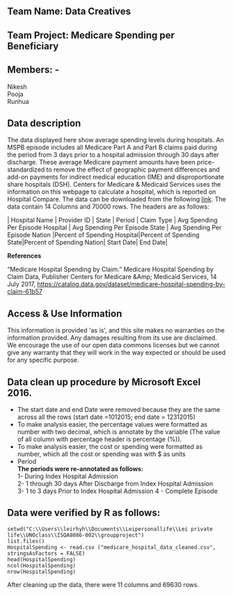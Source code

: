 ## Team Name: Data Creatives  
## Team Project: Medicare Spending per Beneficiary  
## Members: -  
Nikesh  
Pooja  
Runhua  

## Data description
The data displayed here show average spending levels during hospitals. An MSPB episode includes all Medicare Part A and Part B claims paid during the period from 3 days prior to a hospital admission through 30 days after discharge. These average Medicare payment amounts have been price-standardized to remove the effect of geographic payment differences and add-on payments for indirect medical education (IME) and disproportionate share hospitals (DSH). Centers for Medicare & Medicaid Services uses the information on this webpage to calculate a hospital, which is reported on Hospital Compare. The data can be downloaded from the following [link](https://github.com/vnikesh/ISQA-8086-Assignment/blob/master/Assignment-1/2%20-%20Medicare_Hospital_Spending_by_Claim.csv). The data contain 14 Columns and 70000 rows.  The headers are as follows:

| Hospital Name | Provider ID |	State |	Period | Claim Type | Avg Spending Per Episode Hospital | Avg Spending Per Episode State |	Avg Spending Per Episode Nation |Percent of Spending Hospital|Percent of Spending State|Percent of Spending Nation|	Start Date|	End Date|

**References**

“Medicare Hospital Spending by Claim.” Medicare Hospital Spending by Claim Data, Publisher Centers for Medicare &Amp; Medicaid Services, 14 July 2017, https://catalog.data.gov/dataset/medicare-hospital-spending-by-claim-61b57

## Access & Use Information

This information is provided 'as is', and this site makes no warranties on the information provided. Any damages resulting from its use are disclaimed. We encourage the use of our open data commons licenses but we cannot give any warranty that they will work in the way expected or should be used for any specific purpose.   

## Data clean up procedure by Microsoft Excel  2016.
* The start date and end Date were removed because they are the same across all the rows (start date =1012015; end date = 12312015)
* To make analysis easier, the percentage values were formatted as number with two decimal, which is annotate by the variable (The value of all column with percentage header is percentage (%)).
* To make analysis easier, the cost or spending were formatted as number, which all the cost or spending was with $ as units
* Period  
 **The periods were re-annotated as follows:**     
 1- During Index Hospital Admission  
 2- 1 through 30 days After Discharge from Index Hospital Admission  
 3- 1 to 3 days Prior to Index Hospital Admission
 4 - Complete Episode  

## Data were verified by R as follows:

```{r hospital spending data cleaned verfication}
setwd("C:\\Users\\leirhyh\\Documents\\Leipersonallife\\Lei private life\\UNOclass\\ISQA8086-002\\groupproject")
list.files()
HospitalSpending <- read.csv ("medicare_hospital_data_cleaned.csv", stringsAsFactors = FALSE)  
head(HospitalSpending)
ncol(HospitalSpending)
nrow(HospitalSpending)
```
After cleaning up the data, there were 11 columns and 69630 rows.
